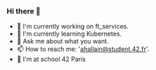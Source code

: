 ### Hi there 👋

- 🔭 I'm currently working on ft_services.
- 🌱 I'm currently learning Kubernetes.
- 💬 Ask me about what you want.
- 📫 How to reach me: 'ahallain@student.42.fr'.
- 🎒 I'm at school 42 Paris
